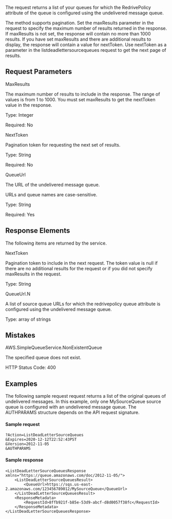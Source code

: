 The request returns a list of your queues for which the RedrivePolicy attribute of the queue is configured using the undelivered message queue.

The method supports pagination. Set the maxResults parameter in the request to specify the maximum number of results returned in the response. If maxResults is not set, the response will contain no more than 1000 results. If you have set maxResults and there are additional results to display, the response will contain a value for nextToken. Use nextToken as a parameter in the listdeadlettersourcequeues request to get the next page of results.

## Request Parameters

MaxResults

The maximum number of results to include in the response. The range of values is from 1 to 1000. You must set maxResults to get the nextToken value in the response.

Type: Integer

Required: No

NextToken

Pagination token for requesting the next set of results.

Type: String

Required: No

QueueUrl

The URL of the undelivered message queue.

URLs and queue names are case-sensitive.

Type: String

Required: Yes

## Response Elements

The following items are returned by the service.

NextToken

Pagination token to include in the next request. The token value is null if there are no additional results for the request or if you did not specify maxResults in the request.

Type: String

QueueUrl.N

A list of source queue URLs for which the redrivepolicy queue attribute is configured using the undelivered message queue.

Type: array of strings

## Mistakes

AWS.SimpleQueueService.NonExistentQueue

The specified queue does not exist.

HTTP Status Code: 400

## Examples

The following sample request request returns a list of the original queues of undelivered messages. In this example, only one MySourceQueue source queue is configured with an undelivered message queue. The AUTHPARAMS structure depends on the API request signature.

#### Sample request

```
?Action=ListDeadLetterSourceQueues
&Expires=2020-12-12T22:52:43PST
&Version=2012-11-05
&AUTHPARAMS
```

#### Sample response

```
<ListDeadLetterSourceQueuesResponse xmlns="https://queue.amazonaws.com/doc/2012-11-05/">
    <ListDeadLetterSourceQueuesResult>
        <QueueUrl>https://sqs.us-east-2.amazonaws.com/123456789012/MySourceQueue</QueueUrl>
    </ListDeadLetterSourceQueuesResult>
    <ResponseMetadata>
        <RequestId>8ffb921f-b85e-53d9-abcf-d8d0057f38fc</RequestId>
    </ResponseMetadata>
</ListDeadLetterSourceQueuesResponse>
```
